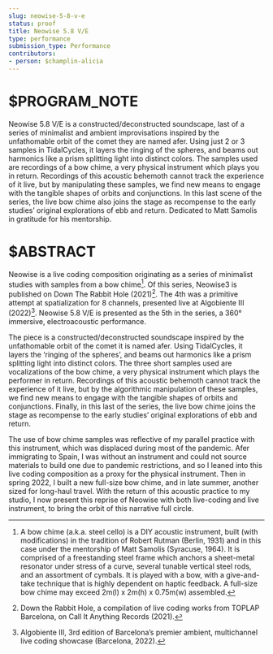 ```yaml
---
slug: neowise-5-8-v-e
status: proof
title: Neowise 5.8 V/E
type: performance
submission_type: Performance
contributors:
- person: $champlin-alicia
---
```


# $PROGRAM_NOTE

Neowise 5.8 V/E is a constructed/deconstructed soundscape, last of a series of minimalist and ambient improvisations inspired by the unfathomable orbit of the comet they are named afer. Using just 2 or 3 samples in TidalCycles, it layers the ringing of the spheres, and beams out harmonics like a prism splitting light into distinct colors. The samples used are recordings of a bow chime, a very physical instrument which plays you in return. Recordings of this acoustic behemoth cannot track the experience of it live, but by manipulating these samples, we find new means to engage with the tangible shapes of orbits and conjunctions. In this last scene of the series, the live bow chime also joins the stage as recompense to the early studies’ original explorations of ebb and return. Dedicated to Matt Samolis in gratitude for his mentorship.

# $ABSTRACT

Neowise is a live coding composition originating as a series of minimalist studies with samples from a bow chime[^1]. Of this series, Neowise3 is published on Down The Rabbit Hole (2021)[^2]. The 4th was a primitive attempt at spatialization for 8 channels, presented live at Algobiente III (2022)[^3]. Neowise 5.8 V/E is presented as the 5th in the series, a 360° immersive, electroacoustic performance. 

The piece is a constructed/deconstructed soundscape inspired by the unfathomable orbit of the comet it is named afer. Using TidalCycles, it layers the ‘ringing of the spheres’, and beams out harmonics like a prism splitting light into distinct colors. The three short samples used are vocalizations of the bow chime, a very physical instrument which plays the performer in return. Recordings of this acoustic behemoth cannot track the experience of it live, but by the algorithmic manipulation of these samples, we find new means to engage with the tangible shapes of orbits and conjunctions. Finally, in this last of the series, the live bow chime joins the stage as recompense to the early studies’ original explorations of ebb and return. 

The use of bow chime samples was reflective of my parallel practice with this instrument, which was displaced during most of the pandemic. Afer immigrating to Spain, I was without an instrument and could not source materials to build one due to pandemic restrictions, and so I leaned into this live coding composition as a proxy for the physical instrument. Then in spring 2022, I built a new full-size bow chime, and in late summer, another sized for long-haul travel. With the return of this acoustic practice to my studio, I now present this reprise of Neowise with both live-coding and live instrument, to bring the orbit of this narrative full circle.

[^1]: A bow chime (a.k.a. steel cello) is a DIY acoustic instrument, built (with modifications) in the tradition of Robert Rutman (Berlin, 1931) and in this case under the mentorship of Matt Samolis (Syracuse, 1964). It is comprised of a freestanding steel frame which anchors a sheet-metal resonator under stress of a curve, several tunable vertical steel rods, and an assortment of cymbals. It is played with a bow, with a give-and-take technique that is highly dependent on haptic feedback. A full-size bow chime may exceed 2m(l) x 2m(h) x 0.75m(w) assembled. 
[^2]: Down the Rabbit Hole, a compilation of live coding works from TOPLAP Barcelona, on Call It Anything Records (2021).
[^3]: Algobiente III, 3rd edition of Barcelona’s premier ambient, multichannel live coding showcase (Barcelona, 2022).

